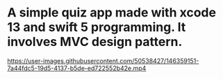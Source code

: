 # A simple quiz app made with xcode 13 and swift 5 programming. It involves MVC design pattern.
https://user-images.githubusercontent.com/50538427/146359151-7a44fdc5-19d5-4137-b5de-ed722552b42e.mp4
